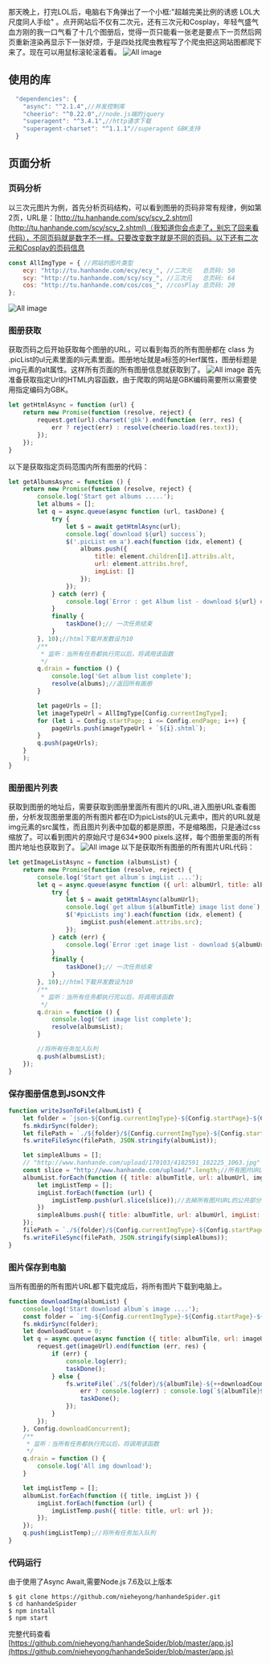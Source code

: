那天晚上，打完LOL后，电脑右下角弹出了一个小框:"超越完美比例的诱惑 LOL大尺度同人手绘"
。点开网站后不仅有二次元，还有三次元和Cosplay，年轻气盛气血方刚的我一口气看了十几个图册后，觉得一页只能看一张老是要点下一页然后网页重新渲染再显示下一张好烦，于是四处找爬虫教程写了个爬虫把这网站图都爬下来了。现在可以用鼠标滚轮滚着看。
![All image](img/main.png)
## 使用的库
```javascript
  "dependencies": {
    "async": "^2.1.4",//并发控制库
    "cheerio": "^0.22.0",//node.js端的jquery
    "superagent": "^3.4.1",//http请求下载
    "superagent-charset": "^1.1.1"//superagent GBK支持
  }
  ```
## 页面分析
### 页码分析
以三次元图片为例，首先分析页码结构，可以看到图册的页码非常有规律，例如第2页，URL是：[http://tu.hanhande.com/scy/scy_2.shtml](http://tu.hanhande.com/scy/scy_2.shtml)（我知道你会点走了，别忘了回来看代码），不同页码就是数字不一样。只要改变数字就是不同的页码。以下还有二次元和Cosplay的页码信息
```javascript
const AllImgType = { //网站的图片类型
    ecy: "http://tu.hanhande.com/ecy/ecy_", //二次元   总页码: 50
    scy: "http://tu.hanhande.com/scy/scy_", //三次元   总页码: 64
    cos: "http://tu.hanhande.com/cos/cos_", //cosPlay 总页码: 20
};
```
![All image](img/img1.png)
### 图册获取
获取页码之后开始获取每个图册的URL，可以看到每页的所有图册都在 class 为 .picList的ul元素里面的li元素里面。图册地址就是a标签的Herf属性，图册标题是img元素的alt属性。这样所有页面的所有图册信息就获取到了。
![All image](img/img2.png)
首先准备获取指定Url的HTML内容函数，由于爬取的网站是GBK编码需要所以需要使用指定编码为GBK。
```javascript
let getHtmlAsync = function (url) {
    return new Promise(function (resolve, reject) {
        request.get(url).charset('gbk').end(function (err, res) {
            err ? reject(err) : resolve(cheerio.load(res.text));
        });
    });
}
```
以下是获取指定页码范围内所有图册的代码：
```javascript
let getAlbumsAsync = function () {
    return new Promise(function (resolve, reject) {
        console.log('Start get albums .....');
        let albums = [];
        let q = async.queue(async function (url, taskDone) {
            try {
                let $ = await getHtmlAsync(url);
                console.log(`download ${url} success`);
                $('.picList em a').each(function (idx, element) {
                    albums.push({
                        title: element.children[1].attribs.alt,
                        url: element.attribs.href,
                        imgList: []
                    });
                });
            } catch (err) {
                console.log(`Error : get Album list - download ${url} err : ${err}`);
            }
            finally {
                taskDone();// 一次任务结束
            }
        }, 10);//html下载并发数设为10
        /**
         * 监听：当所有任务都执行完以后，将调用该函数
         */
        q.drain = function () {
            console.log('Get album list complete');
            resolve(albums);//返回所有画册
        }

        let pageUrls = [];
        let imageTypeUrl = AllImgType[Config.currentImgType];
        for (let i = Config.startPage; i <= Config.endPage; i++) {
            pageUrls.push(imageTypeUrl + `${i}.shtml`);
        }
        q.push(pageUrls);
    }
    );
}

```
### 图册图片列表
获取到图册的地址后，需要获取到图册里面所有图片的URL,进入图册URL查看图册，分析发现图册里面的所有图片都在ID为picLists的UL元素中，图片的URL就是img元素的src属性，而且图片列表中加载的都是原图，不是缩略图，只是通过css缩放了。可以看到图片的原始尺寸是634*900 pixels.这样，每个图册里面的所有图片地址也获取到了。
![All image](img/img3.png)
以下是获取所有图册的所有图片URL代码：
```javascript
let getImageListAsync = function (albumsList) {
    return new Promise(function (resolve, reject) {
        console.log('Start get album`s imgList ....');
        let q = async.queue(async function ({ url: albumUrl, title: albumTitle, imgList }, taskDone) {
            try {
                let $ = await getHtmlAsync(albumUrl);
                console.log(`get album ${albumTitle} image list done`);
                $('#picLists img').each(function (idx, element) {
                    imgList.push(element.attribs.src);
                });
            } catch (err) {
                console.log(`Error :get image list - download ${albumUrl} err : ${err}`);
            }
            finally {
                taskDone();// 一次任务结束
            }
        }, 10);//html下载并发数设为10
        /**
         * 监听：当所有任务都执行完以后，将调用该函数
         */
        q.drain = function () {
            console.log('Get image list complete');
            resolve(albumsList);
        }

        //将所有任务加入队列
        q.push(albumsList);
    });
}
```
### 保存图册信息到JSON文件

```javascript
function writeJsonToFile(albumList) {
    let folder = `json-${Config.currentImgType}-${Config.startPage}-${Config.endPage}`
    fs.mkdirSync(folder);
    let filePath = `./${folder}/${Config.currentImgType}-${Config.startPage}-${Config.endPage}.json`;
    fs.writeFileSync(filePath, JSON.stringify(albumList));

    let simpleAlbums = [];
    // "http://www.hanhande.com/upload/170103/4182591_102225_1063.jpg"
    const slice = "http://www.hanhande.com/upload/".length;//所有图片URL的公共部分
    albumList.forEach(function ({ title: albumTitle, url: albumUrl, imgList }) {
        let imgListTemp = [];
        imgList.forEach(function (url) {
            imgListTemp.push(url.slice(slice));//去掉所有图片URL的公共部分
        })
        simpleAlbums.push({ title: albumTitle, url: albumUrl, imgList: imgListTemp })
    });
    filePath = `./${folder}/${Config.currentImgType}-${Config.startPage}-${Config.endPage}.min.json`;
    fs.writeFileSync(filePath, JSON.stringify(simpleAlbums));
}

```

### 图片保存到电脑
当所有图册的所有图片URL都下载完成后，将所有图片下载到电脑上。

```javascript
function downloadImg(albumList) {
    console.log('Start download album`s image ....');
    const folder = `img-${Config.currentImgType}-${Config.startPage}-${Config.endPage}`;
    fs.mkdirSync(folder);
    let downloadCount = 0;
    let q = async.queue(async function ({ title: albumTile, url: imageUrl }, taskDone) {
        request.get(imageUrl).end(function (err, res) {
            if (err) {
                console.log(err);
                taskDone();
            } else {
                fs.writeFile(`./${folder}/${albumTile}-${++downloadCount}.jpg`, res.body, function (err) {
                    err ? console.log(err) : console.log(`${albumTile}保存一张`);
                    taskDone();
                });
            }
        });
    }, Config.downloadConcurrent);
    /**
     * 监听：当所有任务都执行完以后，将调用该函数
     */
    q.drain = function () {
        console.log('All img download');
    }

    let imgListTemp = [];
    albumList.forEach(function ({ title, imgList }) {
        imgList.forEach(function (url) {
            imgListTemp.push({ title: title, url: url });
        });
    });
    q.push(imgListTemp);//将所有任务加入队列
}
```

### 代码运行
由于使用了Async Await,需要Node.js 7.6及以上版本
```
$ git clone https://github.com/nieheyong/hanhandeSpider.git
$ cd hanhandeSpider
$ npm install
$ npm start
```

完整代码查看 [https://github.com/nieheyong/hanhandeSpider/blob/master/app.js](https://github.com/nieheyong/hanhandeSpider/blob/master/app.js)